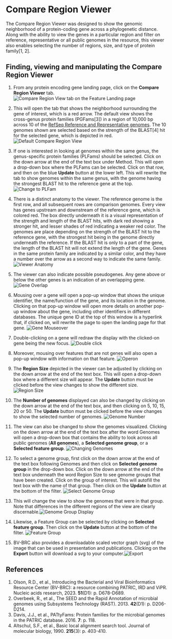 # Compare Region Viewer

The Compare Region Viewer was designed to show the genomic neighborhood of a protein-coding gene across a phylogenetic distance. Along with the ability to view the genes in a particular region and filter on reference, representative or all public genomes in the resource, this viewer also enables selecting the number of regions, size, and type of protein family[1, 2].

## Finding, viewing and manipulating the Compare Region Viewer
1.	From any protein encoding gene landing page, click on the **Compare Region Viewer** tab.
![Compare Region View tab on the Feature Landing page](./images/Figure_1_CRV_tab.png "Compare Region Viewer tab.")

2.	This will open the tab that shows the neighborhood surrounding the gene of interest, which is a red arrow.  The default view shows the cross-genus protein families (PGFams[3]) in a region of 10,000 bp across 10 of the [RefSeq Reference and Representative genomes](https://www.ncbi.nlm.nih.gov/refseq/about/prokaryotes/).  The 10 genomes shown are selected based on the strength of the BLAST[4] hit for the selected gene, which is depicted in red. 
![Default Compare Region View](./images/Figure_2_Defaule_CRV.png "Default Compare Region View.")

3.	If one is interested in looking at genomes within the same genus, the genus-specific protein families (PLFams) should be selected. Click on the down arrow at the end of the text box under Method.  This will open a drop-down box where the PLFams can be selected.  Click on that row, and then on the blue **Update** button at the lower left.  This will rewrite the tab to show genomes within the same genus, with the genome having the strongest BLAST hit to the reference gene at the top. 
![Change to PLFam](./images/Figure_3_Change_PLFams.png "Change to PLFam.")

4.	There is a distinct anatomy to the viewer.  The reference genome is the first row, and all subsequent rows are comparison genomes.  Every view has genes upstream and downstream of the reference gene, which is colored red.  The box directly underneath it is a visual representation of the strength and length of the BLAST hits, with dark red showing a stronger hit, and lesser shades of red indicating a weaker red color.  The genomes are place depending on the strength of the BLAST hit to the reference gene, with the strongest hit being in the genome directly underneath the reference.  If the BLAST hit is only to a part of the gene, the length of the BLAST hit will not extend the length of the gene.  Genes in the same protein family are indicated by a similar color, and they have a number over the arrow as a second way to indicate the same family.
![Viewer Anatomy](./images/Figure_4_Anatomy_of_Viewer.png "Viewer Anatomy.")

5.	The viewer can also indicate possible pseudogenes.  Any gene above or below the other genes is an indication of an overlapping gene.
![Gene Overlap](./images/Figure_5-Gene_overlap.png "Gene Overlap.")

6.	Mousing over a gene will open a pop-up window that shows the unique identifier, the name/function of the gene, and its location in the genome.  Clicking on that pop-up window will open more details on another pop-up window about the gene, including other identifiers in different databases.  The unique gene ID at the top of this window is a hyperlink that, if clicked on, will rewrite the page to open the landing page for that gene.
![Gene Mouseover](./images/Figure_5a-Gene_mouseover.png "Gene Mouseover.")

7.	Double-clicking on a gene will redraw the display with the clicked-on gene being the new focus.
![Double click](./images/Figure_X-Double_click.png "Double click.")

8.	Moreover, mousing over features that are not genes will also open a pop-up window with information on that feature.
![Operon](./images/Figure_5b-Operon.png "Operon.")

9.	The **Region Size** depicted in the viewer can be adjusted by clicking on the down arrow at the end of the text box.  This will open a drop-down box where a different size will appear.  The **Update** button must be clicked before the view changes to show the different size.
![Region Size](./images/Figure_6-Region_size.png "Region size.")

10.	The **Number of genomes** displayed can also be changed by clicking on the down arrow at the end of the text box, and then clicking on 5, 10, 15, 20 or 50.  The **Update** button must be clicked before the view changes to show the selected number of genomes.
![Genome Number](./images/Figure_7-Genome_Number.png "Genome number.")

11. The view can also be changed to show the genomes visualized.  Clicking on the down arrow at the end of the text box after the word Genomes will open a drop-down box that contains the ability to look across all public genomes (**All genomes**), a **Selected genome group**, or a **Selected feature group**.
![Changing Genomes](./images/Figure_8-Changing_genomes.png "Changing genomes.")

12.	 To select a genome group, first click on the down arrow at the end of the text box following Genomes and then click on **Selected genome group** in the drop-down box. Click on the down arrow at the end of the text box underneath the word Region Size to see genome groups that have been created.  Click on the group of interest.  This will autofill the text box with the name of that group.  Then click on the **Update** button at the  bottom of the filter.
![Select Genome Group](./images/Figure_9-Select_genome_group.png "Select Genome Group.")

13.	This will change the view to show the genomes that were in that group.  Note that differences in the different regions of the view are clearly discernable.![Genome Group Display](./images/Figure_10-Genome_group_display.png "Genome Group Display.")

14.	 Likewise, a Feature Group can be selected by clicking on **Selected feature group**. Then click on the **Update** button at the  bottom of the filter.
![Feature Group](./images/Figure_11_Feature_group.png "Feature Group.")

16.	BV-BRC also provides a downloadable scaled vector graph (svg) of the image that can be used in presentation and publications.  Clicking on the **Export** button will download a svg to your computer.![Export](./images/Figure_12_Export.png "Export.")

## References
1.	Olson, R.D., et al., Introducing the Bacterial and Viral Bioinformatics Resource Center (BV-BRC): a resource combining PATRIC, IRD and ViPR. Nucleic acids research, 2023. **51**(D1): p. D678-D689.
2.	Overbeek, R., et al., The SEED and the Rapid Annotation of microbial genomes using Subsystems Technology (RAST). 2013. **42**(D1): p. D206-D214.
3.	Davis, J.J., et al., PATtyFams: Protein families for the microbial genomes in the PATRIC database. 2016. **7**: p. 118.
4.	Altschul, S.F., et al., Basic local alignment search tool. Journal of molecular biology, 1990. **215**(3): p. 403-410.

